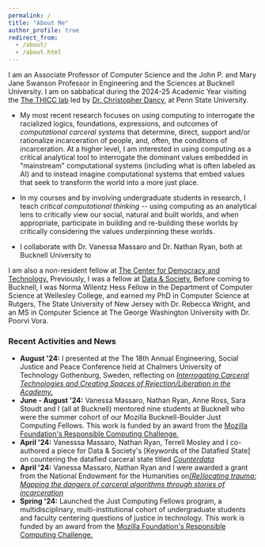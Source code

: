 ```yaml
---
permalink: /
title: "About Me"
author_profile: true
redirect_from: 
  - /about/
  - /about.html
---
```


I am an Associate Professor of Computer Science and the John P. and Mary Jane Swanson Professor in Engineering and the Sciences at Bucknell University. I am on sabbatical during the 2024-25 Academic Year visiting the [The THICC lab](https://sites.psu.edu/thicc/) led by [Dr. Christopher Dancy](https://sites.psu.edu/thicc/thicc-lab-members/), at Penn State University. 

- My most recent research focuses on using computing to interrogate the racialized logics, foundations, expressions, and outcomes of _computational carceral systems_ that determine, direct, support and/or rationalize incarceration of people, and, often, the conditions of incarceration. At a higher level, I am interested in using computing as a critical analytical tool to interrogate the dominant values embedded in "mainstream" computational systems (including what is often labeled as AI) and to instead imagine computational systems that embed values that seek to transform the world into a more just place.

- In my courses and by involving undergraduate students in research, I teach _critical computational thinking_ -- using computing as an analytical lens to critically view our social, natural and built worlds, and when appropriate, participate in building and re-building these worlds by critically considering the values underpinning these worlds.

- I collaborate with Dr. Vanessa Massaro and Dr. Nathan Ryan, both at Bucknell University to 

I am also a non-resident fellow at [The Center for Democracy and Technology.](https://cdt.org/) Previously, I was a fellow at [Data & Society.](https://datasociety.net/) Before coming to Bucknell, I was Norma Wilentz Hess Fellow in the Department of Computer Science at Wellesley College, and earned my PhD in Computer Science at Rutgers, The State University of New Jersey with Dr. Rebecca Wright, and an MS in Computer Science at The George Washington University with Dr. Poorvi Vora.

### Recent Activities and News


- **August '24:** I presented at the The 18th Annual Engineering, Social Justice and Peace Conference held at
Chalmers University of Technology Gothenburg, Sweden, reflecting on [_Interrogating Carceral Technologies and Creating Spaces of Rejection/Liberation in the Academy._](https://esjp.org/esjp-conference-2024/esjp-2024-conference-on-site-session-descriptions#mir)
- **June - August '24:** Vanessa Massaro, Nathan Ryan, Anne Ross, Sara Stoudt and I (all at Bucknell) mentored nine students at Bucknell who were the summer cohort of our Mozilla Bucknell-Boulder Just Computing Fellows. This work is funded by an award from the [Mozilla Foundation's Responsible Computing Challenge.](https://foundation.mozilla.org/en/blog/mozilla-announces-15-new-responsible-computing-challenge-awardees-in-the-us/)
- **April '24:** Vanesssa Massaro, Nathan Ryan, Terrell Mosley and I co-authored a piece for Data & Society's [Keywords of the Datafied State] on countering the datafied carceral state titled [_Counterdata_](https://datasociety.net/wp-content/uploads/2024/04/Keywords_Counterdata_Massaro_Mir_Mosley_Ryan_04242024.pdf)
- **April '24:** Vanessa Massaro, Nathan Ryan and I were awarded a grant from the National Endowment for the Humanities on[_(Re)locating trauma: Mapping the dangers of carceral algorithms through stories of incarceration_](https://apps.neh.gov/publicquery/AwardDetail.aspx?gn=DOC-299600-24.)
- **Spring '24:** Launched the Just Computing Fellows program, a multidisciplinary, multi-institutional cohort of undergraduate students and faculty centering questions of justice in technology. This work is funded by an award from the [Mozilla Foundation's Responsible Computing Challenge.](https://foundation.mozilla.org/en/blog/mozilla-announces-15-new-responsible-computing-challenge-awardees-in-the-us/)




